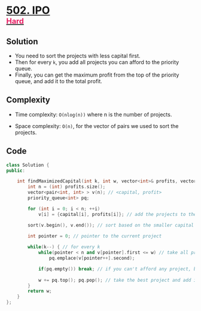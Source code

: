 # [502. IPO<span style="color:#e91e63; font-size: 20px"><div>Hard</div></span>](https://leetcode.com/problems/ipo/)

## Solution
- You need to sort the projects with less capital first.
- Then for every `k`, you add all projects you can afford to the priority queue.
- Finally, you can get the maximum profit from the top of the priority queue, and add it to the total profit.
## Complexity
- Time complexity: `O(nlog(n))` where n is the number of projects.


- Space complexity: `O(n)`, for the vector of pairs we used to sort the projects.


## Code
``` cpp
class Solution {
public:

    int findMaximizedCapital(int k, int w, vector<int>& profits, vector<int>& capital) {
        int n = (int) profits.size();
        vector<pair<int, int> > v(n); // <capital, profit>
        priority_queue<int> pq;

        for (int i = 0; i < n; ++i)
            v[i] = {capital[i], profits[i]}; // add the projects to the vector

        sort(v.begin(), v.end()); // sort based on the smaller capital

        int pointer = 0; // pointer to the current project
        
        while(k--) { // for every k
            while(pointer < n and v[pointer].first <= w) // take all projects you can afford
                pq.emplace(v[pointer++].second);

            if(pq.empty()) break; // if you can't afford any project, break
            
            w += pq.top(); pq.pop(); // take the best project and add it to the total profit
        }
        return w;
    }
};
```